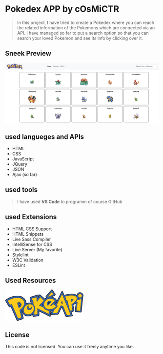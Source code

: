 


# Pokedex APP by cOsMiCTR
> In this project, I have tried to create a Pokedex where you can reach the related information of the Pokemons which are connected via an API. I have managed so far to put a search option so that you can search your loved Pokemon and see its info by clicking over it.

## Sneek Preview

![Sneak Preview](https://github.com/cOsMiCTr/Pokedex/blob/Finished/img/Sneek_Preview.png)


## used langueges and APIs

- HTML
- CSS
- JavaScript
- JQuery
- JSON
- Ajax
(so far)

## used tools

> I have used **VS Code** to programm
> of course GitHub

## used Extensions

- HTML CSS Support
- HTML Snippets
- Live Sass Compiler
- IntelliSense for CSS
- Live Server (My favorite)
- Stylelint
- W3C Validation
- ESLint


## Used Resources

![PokeAPI](https://raw.githubusercontent.com/PokeAPI/media/master/logo/pokeapi_256.png)

## License

This code is not licensed. You can use it freely anytime you like.